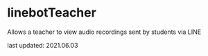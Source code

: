 # linebotTeacher

Allows a teacher to view audio recordings sent by students via LINE

last updated: 2021.06.03